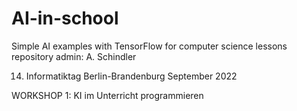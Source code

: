 # AI-in-school
Simple AI examples with TensorFlow for computer science lessons
repository admin: A. Schindler

14. Informatiktag Berlin-Brandenburg
September 2022

WORKSHOP 1: KI im Unterricht programmieren 
